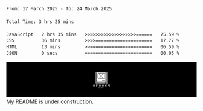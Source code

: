 <!--START_SECTION:waka-->

```txt
From: 17 March 2025 - To: 24 March 2025

Total Time: 3 hrs 25 mins

JavaScript   2 hrs 35 mins   >>>>>>>>>>>>>>>>>>>======   75.59 %
CSS          36 mins         >>>>=====================   17.77 %
HTML         13 mins         >>=======================   06.59 %
JSON         0 secs          =========================   00.05 %
```

<!--END_SECTION:waka-->

<img src="https://raw.githubusercontent.com/n3xta/image-hosting/main/img/202411032331174.png"/>
My README is under construction. 

